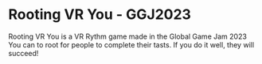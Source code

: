 # Rooting VR You - GGJ2023

Rooting VR You is a VR Rythm game made in the Global Game Jam 2023
You can to root for people to complete their tasts. If you do it well, they will succeed!
